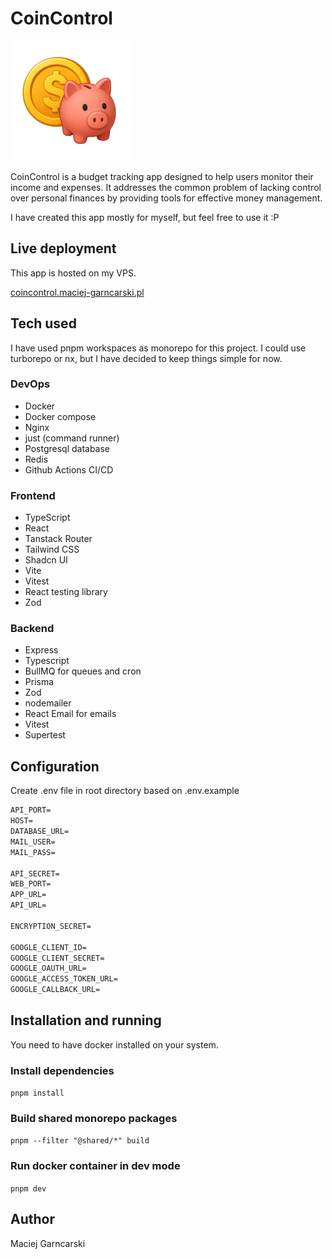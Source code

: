 # CoinControl

<img width="192" height="192" src="https://raw.githubusercontent.com/MaciejGarncarski/coin-control/refs/heads/main/.github/assets/logo.png">

CoinControl is a budget tracking app designed to help users monitor their income and expenses. It addresses the common problem of lacking control over personal finances by providing tools for effective money management.

I have created this app mostly for myself, but feel free to use it :P

## Live deployment

This app is hosted on my VPS.

[coincontrol.maciej-garncarski.pl](https://coincontrol.maciej-garncarski.pl)

## Tech used

I have used pnpm workspaces as monorepo for this project. I could use turborepo or nx, but I have decided to keep things simple for now.

### DevOps

- Docker
- Docker compose
- Nginx
- just (command runner)
- Postgresql database
- Redis
- Github Actions CI/CD

### Frontend

- TypeScript
- React
- Tanstack Router
- Tailwind CSS
- Shadcn UI
- Vite
- Vitest
- React testing library
- Zod

### Backend

- Express
- Typescript
- BullMQ for queues and cron
- Prisma
- Zod
- nodemailer
- React Email for emails
- Vitest
- Supertest

## Configuration

Create .env file in root directory based on .env.example

```txt
API_PORT=
HOST=
DATABASE_URL=
MAIL_USER=
MAIL_PASS=

API_SECRET=
WEB_PORT=
APP_URL=
API_URL=

ENCRYPTION_SECRET=

GOOGLE_CLIENT_ID=
GOOGLE_CLIENT_SECRET=
GOOGLE_OAUTH_URL=
GOOGLE_ACCESS_TOKEN_URL=
GOOGLE_CALLBACK_URL=
```

## Installation and running

You need to have docker installed on your system.

### Install dependencies

`pnpm install`

### Build shared monorepo packages

`pnpm --filter "@shared/*" build`

### Run docker container in dev mode

`pnpm dev`

## Author

Maciej Garncarski
